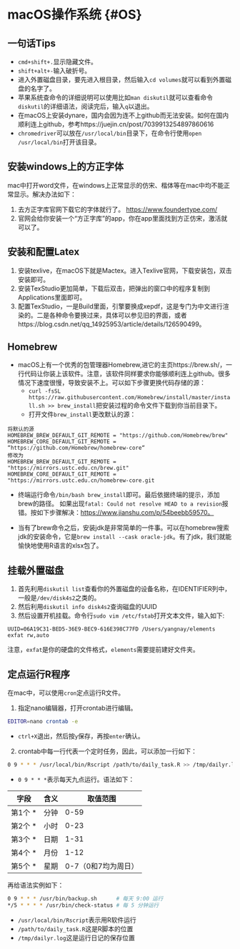 
# macOS操作系统 {#OS}

## 一句话Tips

- `cmd+shift+.`显示隐藏文件。
- `shift+alt+-`输入破折号。
- 进入外置磁盘目录，要先进入根目录，然后输入`cd volumes`就可以看到外置磁盘的名字了。
- 苹果系统查命令的详细说明可以使用比如`man diskutil`就可以查看命令`diskutil`的详细语法，阅读完后，输入`q`以退出。
- 在macOS上安装dynare，国内会因为连不上github而无法安装。如何在国内顺利连上github，参考https://juejin.cn/post/7039913254897860616
- `chromedriver`可以放在`/usr/local/bin`目录下，在命令行使用`open /usr/local/bin`打开该目录。

## 安装windows上的方正字体

mac中打开word文件，在windows上正常显示的仿宋、楷体等在mac中均不能正常显示。解决办法如下：

1. 去方正字库官网下载它的字体就行了。 https://www.foundertype.com/
2. 官网会给你安装一个“方正字库”的app，你在app里面找到方正仿宋，激活就可以了。

## 安装和配置Latex

1. 安装texlive，在macOS下就是Mactex。进入Texlive官网，下载安装包，双击安装即可。
2. 安装TexStudio更加简单，下载后双击，把弹出的窗口中的程序复制到Applications里面即可。
3. 配置TexStudio，一是Build里面，引擎要换成xepdf，这是专门为中文进行渲染的。二是各种命令要换过来，具体可以参见旧的界面，或者https://blog.csdn.net/qq_14925953/article/details/126590499。

## Homebrew

- macOS上有一个优秀的包管理器Homebrew,进它的主页https://brew.sh/，一行代码让你装上该软件。注意，该软件同样要求你能够顺利连上github。很多情况下速度很慢，导致安装不上。可以如下步骤更换代码存储的源：
  - `curl -fsSL https://raw.githubusercontent.com/Homebrew/install/master/install.sh >> brew_install`把安装过程的命令文件下载到你当前目录下。
  - 打开文件`brew_install`更改默认的源：
```
将默认的源
HOMEBREW_BREW_DEFAULT_GIT_REMOTE = "https://github.com/Homebrew/brew"    
HOMEBREW_CORE_DEFAULT_GIT_REMOTE = “https://github.com/Homebrew/homebrew-core“
修改为  
HOMEBREW_BREW_DEFAULT_GIT_REMOTE = "https://mirrors.ustc.edu.cn/brew.git"
HOMEBREW_CORE_DEFAULT_GIT_REMOTE = "https://mirrors.ustc.edu.cn/homebrew-core.git
```
- 终端运行命令`/bin/bash brew_install`即可。最后依据终端的提示，添加brew的路径。
如果出现`fatal: Could not resolve HEAD to a revision`报错。按如下步骤解决：https://www.jianshu.com/p/54beebb59570。

- 当有了brew命令之后，安装jdk是非常简单的一件事。可以在homebrew搜索jdk的安装命令，它是`brew install --cask oracle-jdk`。有了jdk，我们就能愉快地使用R语言的xlsx包了。


## 挂载外置磁盘

1. 首先利用`diskutil list`查看你的外置磁盘的设备名称，在IDENTIFIER列中，一般是`/dev/disk4s2`之类的。
2. 然后利用`diskutil info disk4s2`查询磁盘的UUID
3. 然后设置开机挂载。命令行`sudo vim /etc/fstab`打开文本文件，输入如下:
```
UUID=06A19C31-BED5-36E9-BEC9-616E398C77FD /Users/yangnay/elements exfat rw,auto
```
注意，`exfat`是你的硬盘的文件格式，`elements`需要提前建好文件夹。

## 定点运行R程序

在mac中，可以使用`cron`定点运行R文件。

1. 指定nano编辑器，打开crontab进行编辑。


```bash
EDITOR=nano crontab -e
```

- `ctrl+X`退出，然后按`y`保存，再按`enter`确认。

2. crontab中每一行代表一个定时任务，因此，可以添加一行如下：


```bash
0 9 * * * /usr/local/bin/Rscript /path/to/daily_task.R >> /tmp/dailyr.log 2>&1
```

- `0 9 * * *`表示每天九点运行。语法如下：

字段|含义	|取值范围
---|---|---
第1个 *	|分钟|	0-59
第2个 *	|小时	|0-23
第3个 *	|日期	|1-31
第4个 *	|月份|	1-12
第5个 *	|星期|	0-7（0和7均为周日）

再给语法实例如下：

```bash
0 9 * * * /usr/bin/backup.sh      # 每天 9:00 运行
*/5 * * * * /usr/bin/check-status # 每 5 分钟运行
```

- `/usr/local/bin/Rscript`表示用R软件运行
- `/path/to/daily_task.R`这是R脚本的位置
- `/tmp/dailyr.log`这是运行日记的保存位置
